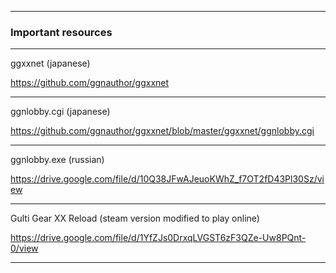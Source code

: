 ___

### Important resources
___
ggxxnet (japanese)

https://github.com/ggnauthor/ggxxnet
___
ggnlobby.cgi (japanese)

https://github.com/ggnauthor/ggxxnet/blob/master/ggxxnet/ggnlobby.cgi
___
ggnlobby.exe (russian)

https://drive.google.com/file/d/10Q38JFwAJeuoKWhZ_f7OT2fD43Pl30Sz/view
___
Gulti Gear XX Reload (steam version modified to play online)
   
https://drive.google.com/file/d/1YfZJs0DrxqLVGST6zF3QZe-Uw8PQnt-0/view
___